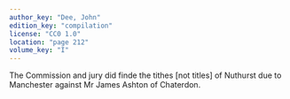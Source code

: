 ```yaml
---
author_key: "Dee, John"
edition_key: "compilation"
license: "CC0 1.0"
location: "page 212"
volume_key: "I"
---
```

The Commission and jury did finde the tithes [not titles] of Nuthurst due to
Manchester against Mr James Ashton of Chaterdon.
